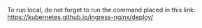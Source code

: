 
To run local, do not forget to run the command placed in this link:
https://kubernetes.github.io/ingress-nginx/deploy/